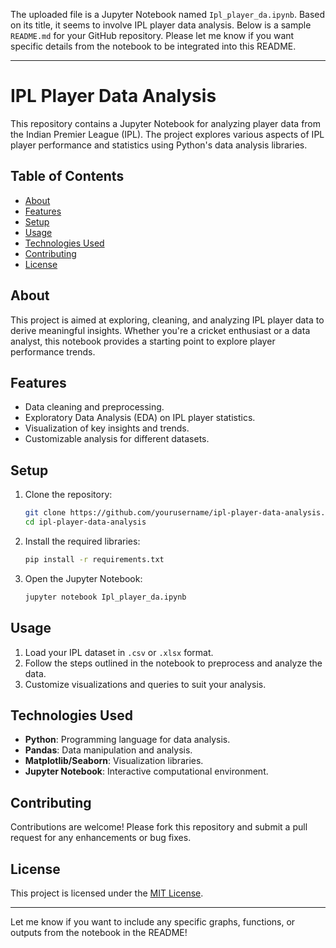 The uploaded file is a Jupyter Notebook named `Ipl_player_da.ipynb`. Based on its title, it seems to involve IPL player data analysis. Below is a sample `README.md` for your GitHub repository. Please let me know if you want specific details from the notebook to be integrated into this README. 

---

# IPL Player Data Analysis

This repository contains a Jupyter Notebook for analyzing player data from the Indian Premier League (IPL). The project explores various aspects of IPL player performance and statistics using Python's data analysis libraries.

## Table of Contents
- [About](#about)
- [Features](#features)
- [Setup](#setup)
- [Usage](#usage)
- [Technologies Used](#technologies-used)
- [Contributing](#contributing)
- [License](#license)

## About
This project is aimed at exploring, cleaning, and analyzing IPL player data to derive meaningful insights. Whether you're a cricket enthusiast or a data analyst, this notebook provides a starting point to explore player performance trends.

## Features
- Data cleaning and preprocessing.
- Exploratory Data Analysis (EDA) on IPL player statistics.
- Visualization of key insights and trends.
- Customizable analysis for different datasets.

## Setup
1. Clone the repository:
   ```bash
   git clone https://github.com/yourusername/ipl-player-data-analysis.git
   cd ipl-player-data-analysis
   ```
2. Install the required libraries:
   ```bash
   pip install -r requirements.txt
   ```

3. Open the Jupyter Notebook:
   ```bash
   jupyter notebook Ipl_player_da.ipynb
   ```

## Usage
1. Load your IPL dataset in `.csv` or `.xlsx` format.
2. Follow the steps outlined in the notebook to preprocess and analyze the data.
3. Customize visualizations and queries to suit your analysis.

## Technologies Used
- **Python**: Programming language for data analysis.
- **Pandas**: Data manipulation and analysis.
- **Matplotlib/Seaborn**: Visualization libraries.
- **Jupyter Notebook**: Interactive computational environment.

## Contributing
Contributions are welcome! Please fork this repository and submit a pull request for any enhancements or bug fixes.

## License
This project is licensed under the [MIT License](LICENSE).

---

Let me know if you want to include any specific graphs, functions, or outputs from the notebook in the README!
